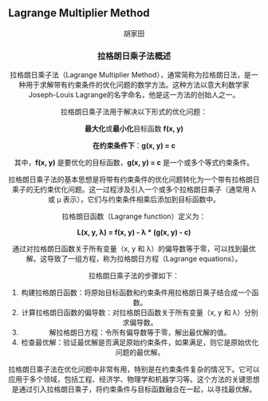 ## Lagrange Multiplier Method

<center>胡家田<center\>

### 拉格朗日乘子法概述

拉格朗日乘子法（Lagrange Multiplier Method），通常简称为拉格朗日法，是一种用于求解带有约束条件的优化问题的数学方法。这种方法以意大利数学家Joseph-Louis Lagrange的名字命名，他是这一方法的创始人之一。

拉格朗日乘子法用于解决以下形式的优化问题：

**最大化**或**最小化**目标函数 **f(x, y)**

**在约束条件下**：**g(x, y) = c**

其中，**f(x, y)** 是要优化的目标函数，**g(x, y) = c** 是一个或多个等式约束条件。

拉格朗日乘子法的基本思想是将带有约束条件的优化问题转化为一个带有拉格朗日乘子的无约束优化问题。这一过程涉及引入一个或多个拉格朗日乘子（通常用 λ 或 μ 表示），它们与约束条件相乘后添加到目标函数中。

拉格朗日函数（Lagrange function）定义为：

**L(x, y, λ) = f(x, y) - λ \* (g(x, y) - c)**

通过对拉格朗日函数关于所有变量（x, y 和 λ）的偏导数等于零，可以找到最优解。这导致了一组方程，称为拉格朗日方程（Lagrange equations）。

拉格朗日乘子法的步骤如下：

1. 构建拉格朗日函数：将原始目标函数和约束条件用拉格朗日乘子结合成一个函数。
2. 计算拉格朗日函数的偏导数：对拉格朗日函数关于所有变量（x, y 和 λ）分别求偏导数。
3. 解拉格朗日方程：令所有偏导数等于零，解出最优解的值。
4. 检查最优解：验证最优解是否满足原始约束条件，如果满足，则它是原始优化问题的最优解。

拉格朗日乘子法在优化问题中非常有用，特别是在约束条件复杂的情况下。它可以应用于多个领域，包括工程、经济学、物理学和机器学习等。这个方法的关键思想是通过引入拉格朗日乘子，将约束条件与目标函数融合在一起，以寻找最优解。